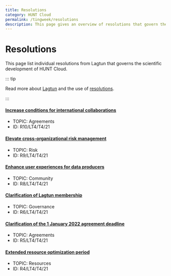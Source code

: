 ```yaml
---
title: Resolutions
category: HUNT Cloud
permalink: /tingweek/resolutions
description: This page gives an overview of resolutions that govern the scientific development of HUNT Cloud.
---
```


# Resolutions

This page list individual resolutions from Lagtun that governs the scientific development of HUNT Cloud.

::: tip

Read more about [Lagtun](/tingweek/lagtun/) and the use of [resolutions](/tingweek/lagtun/#resolutions).

:::


#### [Increase conditions for international collaborations](https://assets.hdc.ntnu.no/assets/tingweek/hunt-cloud-tingweek4-resolutions.pdf#page=8)


- TOPIC: Agreements
- ID: R10/LT4/T4/21

#### [Elevate cross-organizational risk management](https://assets.hdc.ntnu.no/assets/tingweek/hunt-cloud-tingweek4-resolutions.pdf#page=7)

- TOPIC: Risk
- ID: R9/LT4/T4/21

#### [Enhance user experiences for data producers](https://assets.hdc.ntnu.no/assets/tingweek/hunt-cloud-tingweek4-resolutions.pdf#page=6)

- TOPIC: Community
- ID: R8/LT4/T4/21

#### [Clarification of Lagtun membership](https://assets.hdc.ntnu.no/assets/tingweek/hunt-cloud-tingweek4-resolutions.pdf#page=5)

- TOPIC: Governance
- ID: R6/LT4/T4/21
 
#### [Clarification of the 1 January 2022 agreement deadline](https://assets.hdc.ntnu.no/assets/tingweek/hunt-cloud-tingweek4-resolutions.pdf#page=4)

- TOPIC: Agreements
- ID: R5/LT4/T4/21

#### [Extended resource optimization period](https://assets.hdc.ntnu.no/assets/tingweek/hunt-cloud-tingweek4-resolutions.pdf#page=3)

- TOPIC: Resources
- ID: R4/LT4/T4/21
 
